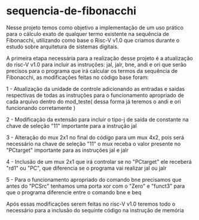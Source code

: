 # sequencia-de-fibonacchi
Nesse projeto temos como objetivo a implementação de um uso prático para o cálculo exato de qualquer termo existente na sequência de Fibonacchi, utilizando como base o Risc-V v1.0 que criamos durante o estudo sobre arquitetura de sistemas digitais.

A primeira etapa necessária para a realização desse projeto é a atualização do risc-V v1.0 para incluir as instruções: jal, jalr, bne, andi e ori que serão precisos para o programa que irá calcular os termos da sequência de Fibonacchi, as modificações feitas no código base foram:

1 - Atualização da unidade de controle adicionando as entradas e saidas respectivas de todas as instruções para o funcionamento apropriado de cada arquivo dentro do mod_teste( dessa forma já teremos o andi e ori funcionando corretamente )

2 - Modificação da extensão para incluir o tipo-j de saída de constante na chave de seleção "11" importante para a instrução jal

3 - Alteração do mux 2x1 no final do código para um mux 4x2, pois será necessário na chave de seleção "11" o mux receba o valor presente no "PCtarget" importante para as instruções jal e jalr 

4 - Inclusão de um mux 2x1 que irá controlar se no "PCtarget" ele receberá "rd1" ou "PC", que diferencia se o programa vai realizar jal ou jalr

5 - Para o funcionamento apropriado do comando bne precisamos que antes do "PCSrc" tenhamos uma porta xor com o "Zero" e "funct3" para que o programa diferencie entre o comando bne e beq

Após essas modificações serem feitas no risc-V v1.0 teremos todo o necessário para a inclusão do sequinte código na instrução de memória

